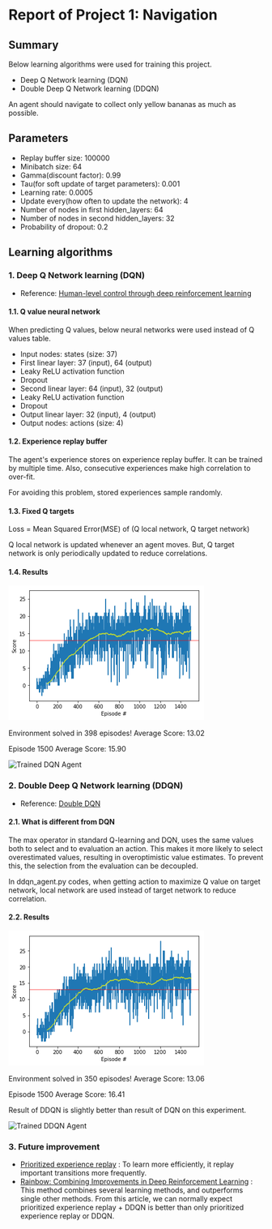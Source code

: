 # Report of Project 1: Navigation

## Summary

Below learning algorithms were used for training this project.

* Deep Q Network learning (DQN)
* Double Deep Q Network learning (DDQN)

An agent should navigate to collect only yellow bananas as much as possible.

## Parameters
* Replay buffer size: 100000
* Minibatch size: 64
* Gamma(discount factor): 0.99
* Tau(for soft update of target parameters): 0.001 
* Learning rate: 0.0005 
* Update every(how often to update the network): 4
* Number of nodes in first hidden_layers: 64
* Number of nodes in second hidden_layers: 32
* Probability of dropout: 0.2

## Learning algorithms
### 1. Deep Q Network learning (DQN)
* Reference: [Human-level control through deep reinforcement learning](https://storage.googleapis.com/deepmind-media/dqn/DQNNaturePaper.pdf) 
#### 1.1. Q value neural network
When predicting Q values, below neural networks were used instead of Q values table.
* Input nodes: states (size: 37)
* First linear layer: 37 (input), 64 (output)
* Leaky ReLU activation function
* Dropout
* Second linear layer: 64 (input), 32 (output)
* Leaky ReLU activation function
* Dropout
* Output linear layer: 32 (input), 4 (output)
* Output nodes: actions (size: 4)

#### 1.2. Experience replay buffer
The agent's experience stores on experience replay buffer.
It can be trained by multiple time.
Also, consecutive experiences make high correlation to over-fit.

For avoiding this problem, stored experiences sample randomly. 

#### 1.3. Fixed Q targets
Loss = Mean Squared Error(MSE) of (Q local network, Q target network)

Q local network is updated whenever an agent moves.
But, Q target network is only periodically updated to reduce correlations. 

#### 1.4. Results
![DQN plot](./dqn_plot.png)

Environment solved in 398 episodes!	Average Score: 13.02

Episode 1500	Average Score: 15.90

![Trained DQN Agent]()

### 2. Double Deep Q Network learning (DDQN)
* Reference: [Double DQN](https://arxiv.org/abs/1509.06461)

#### 2.1. What is different from DQN
The max operator in standard Q-learning and DQN,
uses the same values both to select and to evaluation an action.
This makes it more likely to select overestimated values,
resulting in overoptimistic value estimates.
To prevent this, the selection from the evaluation can be decoupled.

In ddqn_agent.py codes, when getting action to maximize Q value on target network,
local network are used instead of target network to reduce correlation.

#### 2.2. Results
![DDQN plot](./ddqn_plot.png)

Environment solved in 350 episodes!	Average Score: 13.06

Episode 1500	Average Score: 16.41

Result of DDQN is slightly better than result of DQN on this experiment.

![Trained DDQN Agent]()

### 3. Future improvement
* [Prioritized experience replay](https://arxiv.org/abs/1511.05952)
: To learn more efficiently, it replay important transitions more frequently.
* [Rainbow: Combining Improvements in Deep Reinforcement Learning](https://arxiv.org/abs/1710.02298)
: This method combines several learning methods, and outperforms single other methods.
From this article, we can normally expect prioritized experience replay + DDQN is better than
only prioritized experience replay or DDQN.  
